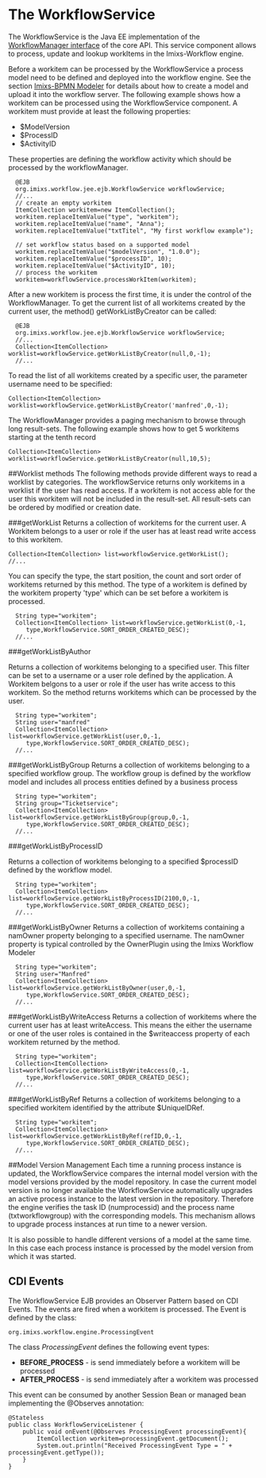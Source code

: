 # The WorkflowService 
The WorkflowService is the Java EE implementation of the [WorkflowManager interface](../core/workflowmanager.html) of the core API. This service component allows to process, update and lookup workItems in the Imixs-Workflow engine. 

Before a workitem can be processed by the WorkflowService a process model need to be defined and deployed into the workflow engine. See the section [Imixs-BPMN Modeler](../modelling/index.html) for details about  how to create a model and upload it into the workflow server. The following example shows how a workitem can be processed using the WorkflowService component. A workitem must provide at least the following properties:

   * $ModelVersion
   * $ProcessID 
   * $ActivityID 
   
These properties are defining the workflow activity which should be processed by the workflowManager.

	  @EJB
	  org.imixs.workflow.jee.ejb.WorkflowService workflowService;
	  //...
	  // create an empty workitem
	  ItemCollection workitem=new ItemCollection();
	  workitem.replaceItemValue("type", "workitem");
	  workitem.replaceItemValue("name", "Anna");
	  workitem.replaceItemValue("txtTitel", "My first workflow example");
			
	  // set workflow status based on a supported model
	  workitem.replaceItemValue("$modelVersion", "1.0.0");
	  workitem.replaceItemValue("$processID", 10);
	  workitem.replaceItemValue("$ActivityID", 10);
	  // process the workitem
	  workitem=workflowService.processWorkItem(workitem);

After a new workitem is process the first time, it is under the control of the WorkflowManager. To get the current list of all workitems created by the current user, the  method() getWorkListByCreator can be called: 
  
	  @EJB
	  org.imixs.workflow.jee.ejb.WorkflowService workflowService;
	  //...
	  Collection<ItemCollection> worklist=workflowService.getWorkListByCreator(null,0,-1);
	  //...

  
To read the list of all workitems created by a specific user, the parameter username need to be specified:
  
    Collection<ItemCollection> worklist=workflowService.getWorkListByCreator('manfred',0,-1);
  
The WorkflowManager provides a paging mechanism to browse through long result-sets. The following example
shows how to get 5 workitems starting at the tenth record
  
    Collection<ItemCollection> worklist=workflowService.getWorkListByCreator(null,10,5);

##Worklist methods
The following methods provide different ways to read a worklist by categories. The workflowService returns only workitems in a worklist if the user has read access. If a workitem is not access able for the user this workitem will not be included in the result-set.  All result-sets can be ordered by modified or creation date. 

###getWorkList
Returns a collection of workitems for the current user. A Workitem belongs to a user or role if the  user has at least read write access to this workitem. 

    Collection<ItemCollection> list=workflowService.getWorkList();
    //...

You can specify the type, the start position, the count and sort order of workitems returned 
by this method. The type of a workitem is defined by the workitem property 'type' which can be set before a workitem is processed.

	  String type="workitem";
	  Collection<ItemCollection> list=workflowService.getWorkList(0,-1,
	     type,WorkflowService.SORT_ORDER_CREATED_DESC);
	  //...

###getWorkListByAuthor

Returns a collection of workitems belonging to a specified user. This filter can be set to 
 a username or a user role defined by the application. A Workitem belgons to a user or role if the  user has write access to this workitem. So the method returns workitems which can be 
 processed by the user.  

	  String type="workitem";
	  String user="manfred"
	  Collection<ItemCollection> list=workflowService.getWorkList(user,0,-1,
	     type,WorkflowService.SORT_ORDER_CREATED_DESC);
	  //...


###getWorkListByGroup
Returns a collection of workitems belonging to a specified workflow group.  The workflow group is defined by the workflow model and includes all process entities defined by 
 a business process 

	  String type="workitem";
	  String group="Ticketservice";
	  Collection<ItemCollection> list=workflowService.getWorkListByGroup(group,0,-1,
	     type,WorkflowService.SORT_ORDER_CREATED_DESC);
	  //...


###getWorkListByProcessID

Returns a collection of workitems belonging to a specified $processID defined by the workflow model.

	  String type="workitem";
	  Collection<ItemCollection> list=workflowService.getWorkListByProcessID(2100,0,-1,
	     type,WorkflowService.SORT_ORDER_CREATED_DESC);
	  //...


###getWorkListByOwner
Returns a collection of workitems containing a namOwner property belonging to a specified username.  The namOwner property is typical controlled by the OwnerPlugin using the Imixs Workflow Modeler

	  String type="workitem";
	  String user="Manfred"
	  Collection<ItemCollection> list=workflowService.getWorkListByOwner(user,0,-1,
	     type,WorkflowService.SORT_ORDER_CREATED_DESC);
	  //...
  
###getWorkListByWriteAccess
Returns a collection of workitems where the current user has at least writeAccess. This means the either the  username or one of the user roles is contained in the $writeaccess property of each workitem returned by the method.
 
	  String type="workitem";
	  Collection<ItemCollection> list=workflowService.getWorkListByWriteAccess(0,-1,
	     type,WorkflowService.SORT_ORDER_CREATED_DESC);
	  //...
  
###getWorkListByRef
 Returns a collection of workitems belonging to a specified workitem identified by the attribute $UniqueIDRef. 

	  String type="workitem";
	  Collection<ItemCollection> list=workflowService.getWorkListByRef(refID,0,-1,
	     type,WorkflowService.SORT_ORDER_CREATED_DESC);
	  //...
  
##Model Version Management 
Each time a running process instance is updated, the WorkflowService compares  the internal model version with the model versions provided by the model repository.  In case the current model version is no longer available the WorkflowService  automatically upgrades an active process instance to the latest version in the   repository. Therefore the engine verifies the task ID (numprocessid) and the process name   (txtworkflowgroup) with the corresponding models. This mechanism allows to upgrade  process instances at run time to a newer version. 
  
It is also possible to handle different versions of a model at the same time.   In this case each process instance is processed by the model version from which  it was started.
  
 
   
## CDI Events

The WorkflowService EJB provides an Observer Pattern based on CDI Events. The events are fired when a workitem is processed.
The Event is defined by the class:

    org.imixs.workflow.engine.ProcessingEvent

The class _ProcessingEvent_ defines the following event types:

 * **BEFORE\_PROCESS** - is send immediately before a workitem will be processed 
 * **AFTER\_PROCESS** - is send immediately after a workitem was processed

This event can be consumed by another Session Bean or managed bean implementing the @Observes annotation: 

	@Stateless
	public class WorkflowServiceListener {
	    public void onEvent(@Observes ProcessingEvent processingEvent){
	        ItemCollection workitem=processingEvent.getDocument();
	        System.out.println("Received ProcessingEvent Type = " + processingEvent.getType());
    	}
	}
 